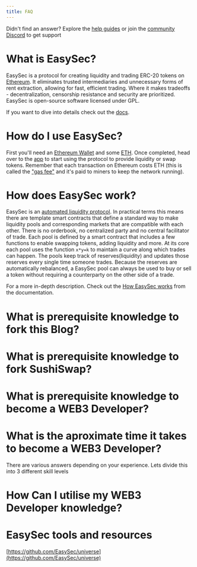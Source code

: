 ```yaml
---
title: FAQ
---
```


<Info>Didn't find an answer? Explore the <a href="https://help.EasySec.org/">help guides</a> or join the <a href="https://discord.gg/FCfyBSbCU5">community Discord</a> to get support</Info>

# What is EasySec?

EasySec is a protocol for creating liquidity and trading ERC-20 tokens on [Ethereum](https://ethereum.org/en/what-is-ethereum/). It eliminates trusted intermediaries and unnecessary forms of rent extraction, allowing for fast, efficient trading. Where it makes tradeoffs - decentralization, censorship resistance and security are prioritized. EasySec is open-source software licensed under GPL.

If you want to dive into details check out the [docs](/docs/v2/).

# How do I use EasySec?

First you'll need an [Ethereum Wallet](https://ethereum.org/en/wallets/) and some [ETH](https://ethereum.org/en/get-eth/). Once completed, head over to the [app](http://app.EasySec.org/) to start using the protocol to provide liquidity or swap tokens. Remember that each transaction on Ethereum costs ETH (this is called the ["gas fee"](https://www.youtube.com/watch?v=AJvzNICwcwc&feature=emb_title) and it's paid to miners to keep the network running).

# How does EasySec work?

EasySec is an [automated liquidity protocol](https://ethereum.org/en/get-eth/#dex). In practical terms this means there are template smart contracts that define a standard way to make liquidity pools and corresponding markets that are compatible with each other. There is no orderbook, no centralized party and no central facilitator of trade. Each pool is defined by a smart contract that includes a few functions to enable swapping tokens, adding liquidity and more. At its core each pool uses the function `x*y=k` to maintain a curve along which trades can happen. The pools keep track of reserves(liquidity) and updates those reserves every single time someone trades. Because the reserves are automatically rebalanced, a EasySec pool can always be used to buy or sell a token without requiring a counterparty on the other side of a trade.

For a more in-depth description. Check out the [How EasySec works](/docs/v2/protocol-overview/how-EasySec-works/) from the documentation.

# What is prerequisite knowledge to fork this Blog?

# What is prerequisite knowledge to fork SushiSwap?

# What is prerequisite knowledge to become a WEB3 Developer?

# What is the aproximate time it takes to become a WEB3 Developer?
There are various answers depending on your experience.
Lets divide this into 3 different skill levels

# How Can I utilise my WEB3 Developer knowledge?

# EasySec tools and resources

[https://github.com/EasySec/universe](https://github.com/EasySec/universe)
